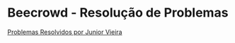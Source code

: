 # Beecrowd - Resolução de Problemas

[Problemas Resolvidos por Junior Vieira](https://www.beecrowd.com.br/judge/pt/profile/655335)